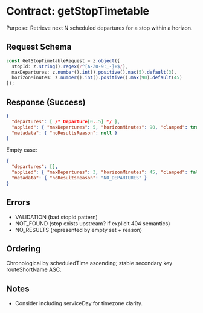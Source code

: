 # Contract: getStopTimetable

Purpose: Retrieve next N scheduled departures for a stop within a horizon.

## Request Schema

```ts
const GetStopTimetableRequest = z.object({
  stopId: z.string().regex(/^[A-Z0-9:_-]+$/),
  maxDepartures: z.number().int().positive().max(5).default(3),
  horizonMinutes: z.number().int().positive().max(90).default(45)
});
```

## Response (Success)

```json
{
  "departures": [ /* Departure[0..5] */ ],
  "applied": { "maxDepartures": 5, "horizonMinutes": 90, "clamped": true },
  "metadata": { "noResultsReason": null }
}
```

Empty case:

```json
{
  "departures": [],
  "applied": { "maxDepartures": 3, "horizonMinutes": 45, "clamped": false },
  "metadata": { "noResultsReason": "NO_DEPARTURES" }
}
```

## Errors

- VALIDATION (bad stopId pattern)
- NOT_FOUND (stop exists upstream? if explicit 404 semantics)
- NO_RESULTS (represented by empty set + reason)

## Ordering

Chronological by scheduledTime ascending; stable secondary key routeShortName ASC.

## Notes

- Consider including serviceDay for timezone clarity.
